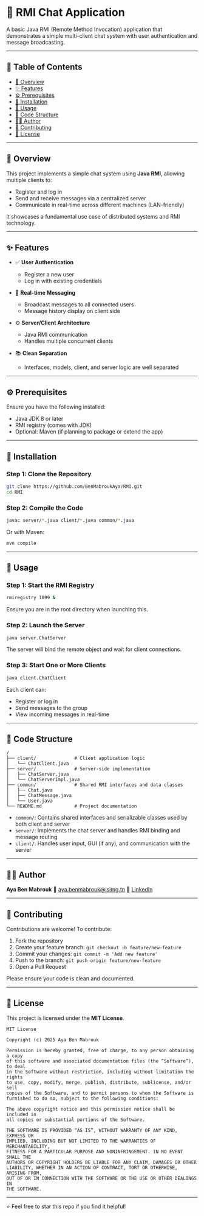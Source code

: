 # 📨 RMI Chat Application

A basic Java RMI (Remote Method Invocation) application that demonstrates a simple multi-client chat system with user authentication and message broadcasting.

---

## 📌 Table of Contents

- [📖 Overview](#-overview)
- [✨ Features](#-features)
- [⚙️ Prerequisites](#️-prerequisites)
- [🚀 Installation](#-installation)
- [🧪 Usage](#-usage)
- [🧾 Code Structure](#-code-structure)
- [🙋‍♀️ Author](#️-author)
- [🤝 Contributing](#-contributing)
- [🪪 License](#-license)

---

## 📖 Overview

This project implements a simple chat system using **Java RMI**, allowing multiple clients to:
- Register and log in
- Send and receive messages via a centralized server
- Communicate in real-time across different machines (LAN-friendly)

It showcases a fundamental use case of distributed systems and RMI technology.

---

## ✨ Features

- ✅ **User Authentication**
  - Register a new user
  - Log in with existing credentials

- 💬 **Real-time Messaging**
  - Broadcast messages to all connected users
  - Message history display on client side

- ⚙️ **Server/Client Architecture**
  - Java RMI communication
  - Handles multiple concurrent clients

- 📚 **Clean Separation**
  - Interfaces, models, client, and server logic are well separated

---

## ⚙️ Prerequisites

Ensure you have the following installed:

- Java JDK 8 or later  
- RMI registry (comes with JDK)  
- Optional: Maven (if planning to package or extend the app)

---

## 🚀 Installation

### Step 1: Clone the Repository

```bash
git clone https://github.com/BenMabroukAya/RMI.git
cd RMI
````

### Step 2: Compile the Code

```bash
javac server/*.java client/*.java common/*.java
```

Or with Maven:

```bash
mvn compile
```

---

## 🧪 Usage

### Step 1: Start the RMI Registry

```bash
rmiregistry 1099 &
```

Ensure you are in the root directory when launching this.

### Step 2: Launch the Server

```bash
java server.ChatServer
```

The server will bind the remote object and wait for client connections.

### Step 3: Start One or More Clients

```bash
java client.ChatClient
```

Each client can:

* Register or log in
* Send messages to the group
* View incoming messages in real-time

---

## 🧾 Code Structure

```
/
├── client/              # Client application logic
│   └── ChatClient.java
├── server/              # Server-side implementation
│   ├── ChatServer.java
│   └── ChatServerImpl.java
├── common/              # Shared RMI interfaces and data classes
│   ├── Chat.java
│   ├── ChatMessage.java
│   └── User.java
└── README.md            # Project documentation
```

* `common/`: Contains shared interfaces and serializable classes used by both client and server
* `server/`: Implements the chat server and handles RMI binding and message routing
* `client/`: Handles user input, GUI (if any), and communication with the server

---

## 🙋‍♀️ Author

**Aya Ben Mabrouk**
📧 [aya.benmabrouk@isimg.tn](mailto:aya.benmabrouk@isimg.tn)
🔗 [LinkedIn](https://www.linkedin.com/in/aya-ben-mabrouk/)

---

## 🤝 Contributing

Contributions are welcome!
To contribute:

1. Fork the repository
2. Create your feature branch: `git checkout -b feature/new-feature`
3. Commit your changes: `git commit -m 'Add new feature'`
4. Push to the branch: `git push origin feature/new-feature`
5. Open a Pull Request

Please ensure your code is clean and documented.

---

## 🪪 License

This project is licensed under the **MIT License**.

```
MIT License

Copyright (c) 2025 Aya Ben Mabrouk

Permission is hereby granted, free of charge, to any person obtaining a copy
of this software and associated documentation files (the “Software”), to deal
in the Software without restriction, including without limitation the rights
to use, copy, modify, merge, publish, distribute, sublicense, and/or sell
copies of the Software, and to permit persons to whom the Software is
furnished to do so, subject to the following conditions:

The above copyright notice and this permission notice shall be included in
all copies or substantial portions of the Software.

THE SOFTWARE IS PROVIDED “AS IS”, WITHOUT WARRANTY OF ANY KIND, EXPRESS OR
IMPLIED, INCLUDING BUT NOT LIMITED TO THE WARRANTIES OF MERCHANTABILITY,
FITNESS FOR A PARTICULAR PURPOSE AND NONINFRINGEMENT. IN NO EVENT SHALL THE
AUTHORS OR COPYRIGHT HOLDERS BE LIABLE FOR ANY CLAIM, DAMAGES OR OTHER
LIABILITY, WHETHER IN AN ACTION OF CONTRACT, TORT OR OTHERWISE, ARISING FROM,
OUT OF OR IN CONNECTION WITH THE SOFTWARE OR THE USE OR OTHER DEALINGS IN
THE SOFTWARE.
```

---

⭐ Feel free to star this repo if you find it helpful!

